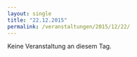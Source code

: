 ```yaml
---
layout: single
title: "22.12.2015"
permalink: /veranstaltungen/2015/12/22/
---
```


Keine Veranstaltung an diesem Tag.
